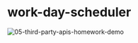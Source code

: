 # work-day-scheduler


![05-third-party-apis-homework-demo](https://user-images.githubusercontent.com/76274620/131232125-4bcbd8db-2d35-4b94-b74a-2f18a55b69db.gif)
